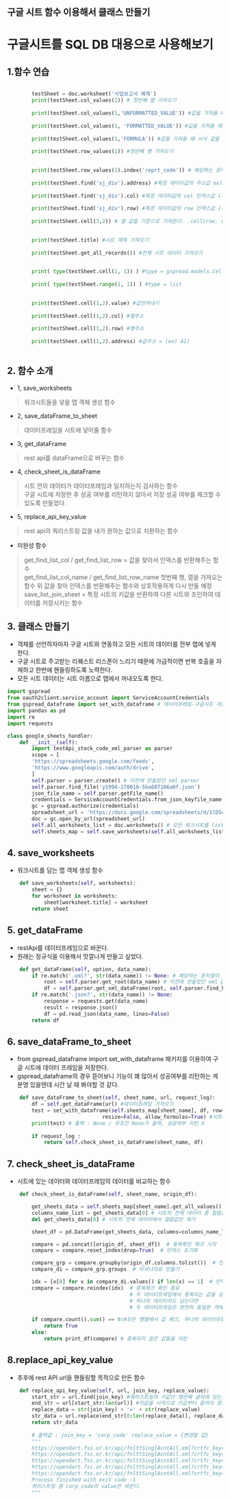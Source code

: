 구글 시트 함수 이용해서 클래스 만들기
------------------------------------------------------

# 구글시트를 SQL DB 대용으로 사용해보기

## 1.함수 연습

```python

        testSheet = doc.worksheet('사업보고서 예제')
        print(testSheet.col_values(1)) # 첫번째 열 가져오기
        
        print(testSheet.col_values(1,'UNFORMATTED_VALUE')) #값을 가져올 때 서식의 결과값을 가져옴 ex) A1=김주형 =find("주",A1) 출력 : 2 출력된 '2'값을 가져온다.
        
        print(testSheet.col_values(1, 'FORMATTED_VALUE')) #값을 가져올 때 텍스트 포맷형식을 따라 가져온다 ex) "1234"=문자열 1234=숫자 = 텍스트 포맷 설정값
        
        print(testSheet.col_values(1,'FORMULA')) #값을 가져올 때 서식 값을 가져온다. ex) "=find("주",A1)" 값을 그대로 가져온다.
        
        print(testSheet.row_values(1)) #첫번째 행 가져오기
        

        print(testSheet.row_values(1).index('reprt_code')) # 해당하는 문자열이 위치한 인덱스를 행 기준으로 가져온다.
        
        print(testSheet.find('sj_div').address) #특정 데이터값의 주소값 ex)A1, B1
        
        print(testSheet.find('sj_div').col) #특정 데이터값의 col 인덱스값 (가로의 몇번째인지)
        
        print(testSheet.find('sj_div').row) #특정 데이터값의 row 인덱스값 (세로에서 몇번째인지)
        
        print(testSheet.cell(3,2)) # 셀 값을 기준으로 가져온다. .cell(row, col
        

        print(testSheet.title) #시트 제목 가져오기
        
        print(testSheet.get_all_records()) #전체 시트 데이터 가져오기
        

        print( type(testSheet.cell(1, 1)) ) #tpye = gspread.models.Cell
        
        print( type(testSheet.range(1, 1)) ) #type = list
        

        print(testSheet.cell(1,2).value) #값만꺼내기
        
        print(testSheet.cell(1,2).col) #열주소
        
        print(testSheet.cell(1,2).row) #행주소
        
        print(testSheet.cell(1,2).address) #값주소 = (ex) A1)
        
```

## 2. 함수 소개

- 1, save_worksheets
> 워크시트들을 넣을 맵 객체 생성 함수      
   

- 2, save_dataFrame_to_sheet
> 데이터프레임을 시트에 넣어줄 함수   
   

- 3, get_dataFrame
> rest api를 dataFrame으로 바꾸는 함수
   
   
- 4, check_sheet_is_dataFrame   
> 시트 안의 데이터가 데이터프레임과 일치하는지 검사하는 함수    
> 구글 시트에 저장한 후 성공 여부를 리턴하지 않아서 저장 성공 여부를 체크할 수 있도록 만들었다.   
   
   
- 5, replace_api_key_value
> rest api의 쿼리스트링 값을 내가 원하는 값으로 치환하는 함수   
   
   
- 미완성 함수   
> get_find_list_col / get_find_list_row = 값을 찾아서 인덱스를 반환해주는 함수   
> get_find_list_col_name / get_find_list_row_name 첫번째 행, 열을 가져오는 함수 위 값을 찾아 인덱스를 반환해주는 함수와 상호작용하게 다시 만들 예정   
> save_list_join_sheet = 특정 시트의 키값을 반환하여 다른 시트와 조인하여 데이터를 저장시키는 함수   


## 3. 클래스 만들기

- 객체를 선언하자마자 구글 시트와 연동하고 모든 시트의 데이터를 전부 맵에 넣게 한다.
- 구글 시트로 주고받는 리퀘스트 리스폰이 느리기 때문에 가급적이면 반복 호출을 자제하고 한번에 핸들링하도록 노력한다.
- 모든 시트 데이터는 시트 이름으로 맵에서 꺼내오도록 한다.
```python
import gspread
from oauth2client.service_account import ServiceAccountCredentials
from gspread_dataframe import set_with_dataframe # 데이터프레임-구글시트 저장해주는 패키지
import pandas as pd
import re
import requests

class google_sheets_handler:
    def __init__(self):
        import testApi_stock_code_xml_parser as parser
        scope = [
        'https://spreadsheets.google.com/feeds',
        'https://www.googleapis.com/auth/drive',
        ]
        self.parser = parser.create() # 이전에 만들었던 xml parser
        self.parser.find_file('y1994-278010-5ba607106a0f.json')
        json_file_name = self.parser.getFile_name()
        credentials = ServiceAccountCredentials.from_json_keyfile_name(json_file_name, scope)
        gc = gspread.authorize(credentials)
        spreadsheet_url = 'https://docs.google.com/spreadsheets/d/1lDSci8Kh44ucDGT3EZjJwNcPIfeM2UCTuGY1Mv-RxeU/edit#gid=1474400587'
        doc = gc.open_by_url(spreadsheet_url)
        self.all_worksheets_list = doc.worksheets() # 모든 워크시트를 list에 집어넣는다.
        self.sheets_map = self.save_worksheets(self.all_worksheets_list) # 필요한 워크시트를 꺼내기 용이하게 맵에 집어넣는다.
```

## 4. save_worksheets   

- 워크시트를 담는 맵 객체 생성 함수   
```python
    def save_worksheets(self, worksheets):
        sheet = {}
        for worksheet in worksheets:
            sheet[worksheet.title] = worksheet
        return sheet
```

## 5. get_dataFrame

- restApi를 데이터프레임으로 바꾼다.
- 원래는 정규식을 이용해서 맛깔나게 만들고 싶었다.
```python
    def get_dataFrame(self, option, data_name):
        if re.match('.xml?', str(data_name)) != None: # 해당하는 문자열이 포함되었는지 확인
            root = self.parser.get_root(data_name) # 이전에 만들었던 xml parser 클래스를 이용한다.
            df = self.parser.get_xml_dataFrame(root, self.parser.find_http(data_name))
        if re.match('.json?', str(data_name)) != None:
            response = requests.get(data_name)
            result = response.json()
            df = pd.read_json(data_name, lines=False)
        return df
```

## 6. save_dataFrame_to_sheet

- from gspread_dataframe import set_with_dataframe 패키지를 이용하여 구글 시트에 데이터 프레임을 저장한다.
- gspread_dataframe의 경우 뜯어보니 기능이 꽤 많아서 성공여부를 리턴하는 게 분명 있을텐데 시간 날 때 봐야할 것 같다.
```python
    def save_dataFrame_to_sheet(self, sheet_name, url, request_log):
        df = self.get_dataFrame(url) #데이터프레임 가져오기
        test = set_with_dataframe(self.sheets_map[sheet_name], df, row=1, col=1, include_index=False, include_column_header=True, 
                               resize=False, allow_formulas=True) #시트에 데이터 프레임 저장하기
        print(test) # 출력 : None / 무조건 None가 출력, 성공여부 리턴 X
        
        if request_log :
            return self.check_sheet_is_dataFrame(sheet_name, df)
```

## 7. check_sheet_is_dataFrame
- 시트에 있는 데이터와 데이터프레임의 데이터를 비교하는 함수
``` python
    def check_sheet_is_dataFrame(self, sheet_name, origin_df):

        get_sheets_data = self.sheets_map[sheet_name].get_all_values() # 시트의 전체 데이터를 가져온다.
        columns_name_list = get_sheets_data[0] # 시트의 전체 데이터 중 컬럼값만 추출하여 컬럼 이름 리스트에 넣는다.
        del get_sheets_data[0] # 시트의 전체 데이터에서 컬럼값만 제거

        sheet_df = pd.DataFrame(get_sheets_data, columns=columns_name_list) #시트 -> 데이터프레임 변환

        compare = pd.concat([origin_df, sheet_df])  # 중복확인 체크 시작
        compare = compare.reset_index(drop=True)  # 인덱스 초기화

        compare_grp = compare.groupby(origin_df.columns.tolist())  # 전체 열 비교
        compare_di = compare_grp.groups  # 딕셔너리로 만들기

        idx = [x[0] for x in compare_di.values() if len(x) == 1]  # 인덱스 검토  # Same as df.reindex(idx)
        compare = compare.reindex(idx)  # 중복체크 확인 종료
                                        # 두 데이터프레임에서 중복되는 값을 감가했을 때
                                        # 하나의 데이터라도 남는다면
                                        # 두 데이터프레임은 완전히 동일한 객체가 아니다.

        if compare.count().sum() == 0:#모든 행렬에서 값 체크, 하나의 데이터라도 있을 시 False
            return True
        else:
            return print_df(compare) # 중복되지 않은 값들을 리턴
```

## 8.replace_api_key_value
- 추후에 rest API url을 핸들링할 목적으로 만든 함수
```python
    def replace_api_key_value(self, url, join_key, replace_value):
        start_str = url.find(join_key) #쿼리스트링의 키값이 몇번째 글자에 있는지 확인
        end_str = url[start_str:len(url)] #키값을 시작으로 키값부터 끝까지 문자열 반환
        replace_data = str(join_key) + '=' + str(replace_value)
        str_data = url.replace(end_str[0:len(replace_data)], replace_data ) #원하는 키의 value를 새로운 값으로 치환
        return str_data
        
        # 출력값 : join_key = 'corp_code' replace_value = {변경할 값}
        """
        https://opendart.fss.or.kr/api/fnlttSinglAcntAll.xml?crtfc_key={비밀}&corp_code=00353735&bsns_year=2020&reprt_code=11013&fs_div=OFS
        https://opendart.fss.or.kr/api/fnlttSinglAcntAll.xml?crtfc_key={비밀}&corp_code=00186540&bsns_year=2020&reprt_code=11013&fs_div=OFS
        https://opendart.fss.or.kr/api/fnlttSinglAcntAll.xml?crtfc_key={비밀}&corp_code=00128759&bsns_year=2020&reprt_code=11013&fs_div=OFS
        https://opendart.fss.or.kr/api/fnlttSinglAcntAll.xml?crtfc_key={비밀}&corp_code=00535588&bsns_year=2020&reprt_code=11013&fs_div=OFS
        https://opendart.fss.or.kr/api/fnlttSinglAcntAll.xml?crtfc_key={비밀}&corp_code=00264981&bsns_year=2020&reprt_code=11013&fs_div=OFS
        Process finished with exit code -1
        쿼리스트링 중 corp_code의 value만 바꾼다.
        """
```
